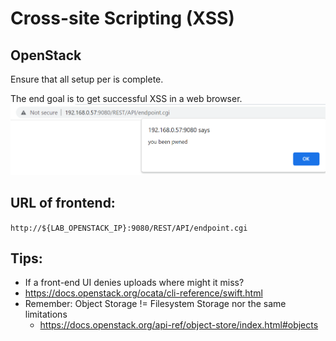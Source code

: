 # Cross-site Scripting (XSS)

## OpenStack

Ensure that all setup per [](../client_setup/OpenStack_lab-command-line_linux.md) is complete.

The end goal is to get successful XSS in a web browser.
![image](xss-exercise-sample-screenshot.png)

## URL of frontend:

`http://${LAB_OPENSTACK_IP}:9080/REST/API/endpoint.cgi`

## Tips:

- If a front-end UI denies uploads where might it miss?
- https://docs.openstack.org/ocata/cli-reference/swift.html
- Remember: Object Storage != Filesystem Storage nor the same limitations
  - https://docs.openstack.org/api-ref/object-store/index.html#objects
